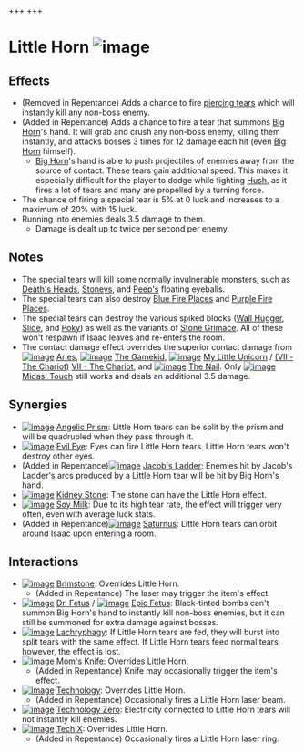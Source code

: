 +++
+++

 # Little Horn ![image](/image/Little_Horn_(Item).png) 


Effects
---------


* (Removed in Repentance) Adds a chance to fire [piercing tears](/wiki/Tear_Effects#Piercing "Tear Effects") which will instantly kill any non-boss enemy.
* (Added in Repentance) Adds a chance to fire a tear that summons [Big Horn](/wiki/Big_Horn "Big Horn")'s hand. It will grab and crush any non-boss enemy, killing them instantly, and attacks bosses 3 times for 12 damage each hit (even [Big Horn](/wiki/Big_Horn "Big Horn") himself).
	+ [Big Horn](/wiki/Big_Horn "Big Horn")'s hand is able to push projectiles of enemies away from the source of contact. These tears gain additional speed. This makes it especially difficult for the player to dodge while fighting [Hush](/wiki/Hush "Hush"), as it fires a lot of tears and many are propelled by a turning force.
* The chance of firing a special tear is 5% at 0 luck and increases to a maximum of 20% with 15 luck.
* Running into enemies deals 3.5 damage to them.
	+ Damage is dealt up to twice per second per enemy.


Notes
-------


* The special tears will kill some normally invulnerable monsters, such as [Death's Heads](/wiki/Death%27s_Head "Death's Head"), [Stoneys](/wiki/Stoney "Stoney"), and [Peep's](/wiki/Peep "Peep") floating eyeballs.
* The special tears can also destroy [Blue Fire Places](/wiki/Blue_Fire_Place "Blue Fire Place") and [Purple Fire Places](/wiki/Purple_Fire_Place "Purple Fire Place").
* The special tears can destroy the various spiked blocks ([Wall Hugger](/wiki/Wall_Hugger "Wall Hugger"), [Slide](/wiki/Slide "Slide"), and [Poky](/wiki/Poky "Poky")) as well as the variants of [Stone Grimace](/wiki/Stone_Grimace "Stone Grimace"). All of these won't respawn if Isaac leaves and re-enters the room.
* The contact damage effect overrides the superior contact damage from [![image](/image/Aries.png)](/wiki/Aries "Aries") [Aries](/wiki/Aries "Aries"), [![image](/image/The_Gamekid.png)](/wiki/The_Gamekid "The Gamekid") [The Gamekid](/wiki/The_Gamekid "The Gamekid"), [![image](/image/My_Little_Unicorn.png)](/wiki/My_Little_Unicorn "My Little Unicorn") [My Little Unicorn](/wiki/My_Little_Unicorn "My Little Unicorn") / [(VII - The Chariot)](/wiki/Cards_and_Runes "VII - The Chariot") [VII - The Chariot](/wiki/Cards_and_Runes "Cards and Runes"), and [![image](/image/The_Nail.png)](/wiki/The_Nail "The Nail") [The Nail](/wiki/The_Nail "The Nail"). Only [![image](/image/Midas%27_Touch.png)](/wiki/Midas%27_Touch "Midas' Touch") [Midas' Touch](/wiki/Midas%27_Touch "Midas' Touch") still works and deals an additional 3.5 damage.


Synergies
-----------


* [![image](/image/Angelic_Prism.png)](/wiki/Angelic_Prism "Angelic Prism") [Angelic Prism](/wiki/Angelic_Prism "Angelic Prism"): Little Horn tears can be split by the prism and will be quadrupled when they pass through it.
* [![image](/image/Evil_Eye.png)](/wiki/Evil_Eye "Evil Eye") [Evil Eye](/wiki/Evil_Eye "Evil Eye"): Eyes can fire Little Horn tears. Little Horn tears won't destroy other eyes.
* (Added in Repentance)[![image](/image/Jacob%27s_Ladder.png)](/wiki/Jacob%27s_Ladder "Jacob's Ladder") [Jacob's Ladder](/wiki/Jacob%27s_Ladder "Jacob's Ladder"): Enemies hit by Jacob's Ladder's arcs produced by a Little Horn tear will be hit by Big Horn's hand.
* [![image](/image/Kidney_Stone.png)](/wiki/Kidney_Stone "Kidney Stone") [Kidney Stone](/wiki/Kidney_Stone "Kidney Stone"): The stone can have the Little Horn effect.
* [![image](/image/Soy_Milk.png)](/wiki/Soy_Milk "Soy Milk") [Soy Milk](/wiki/Soy_Milk "Soy Milk"): Due to its high tear rate, the effect will trigger very often, even with average luck stats.
* (Added in Repentance)[![image](/image/Saturnus.png)](/wiki/Saturnus "Saturnus") [Saturnus](/wiki/Saturnus "Saturnus"): Little Horn tears can orbit around Isaac upon entering a room.


Interactions
--------------


* [![image](/image/Brimstone.png)](/wiki/Brimstone "Brimstone") [Brimstone](/wiki/Brimstone "Brimstone"): Overrides Little Horn.
	+ (Added in Repentance) The laser may trigger the item's effect.
* [![image](/image/Dr._Fetus.png)](/wiki/Dr._Fetus "Dr. Fetus") [Dr. Fetus](/wiki/Dr._Fetus "Dr. Fetus") / [![image](/image/Epic_Fetus.png)](/wiki/Epic_Fetus "Epic Fetus") [Epic Fetus](/wiki/Epic_Fetus "Epic Fetus"): Black-tinted bombs can't summon Big Horn's hand to instantly kill non-boss enemies, but it can still be summoned for extra damage against bosses.
* [![image](/image/Lachryphagy.png)](/wiki/Lachryphagy "Lachryphagy") [Lachryphagy](/wiki/Lachryphagy "Lachryphagy"): If Little Horn tears are fed, they will burst into split tears with the same effect. If Little Horn tears feed normal tears, however, the effect is lost.
* [![image](/image/Mom%27s_Knife.png)](/wiki/Mom%27s_Knife "Mom's Knife") [Mom's Knife](/wiki/Mom%27s_Knife "Mom's Knife"): Overrides Little Horn.
	+ (Added in Repentance) Knife may occasionally trigger the item's effect.
* [![image](/image/Technology.png)](/wiki/Technology "Technology") [Technology](/wiki/Technology "Technology"): Overrides Little Horn.
	+ (Added in Repentance) Occasionally fires a Little Horn laser beam.
* [![image](/image/Technology_Zero.png)](/wiki/Technology_Zero "Technology Zero") [Technology Zero](/wiki/Technology_Zero "Technology Zero"): Electricity connected to Little Horn tears will not instantly kill enemies.
* [![image](/image/Tech_X.png)](/wiki/Tech_X "Tech X") [Tech X](/wiki/Tech_X "Tech X"): Overrides Little Horn.
	+ (Added in Repentance) Occasionally fires a Little Horn laser ring.


